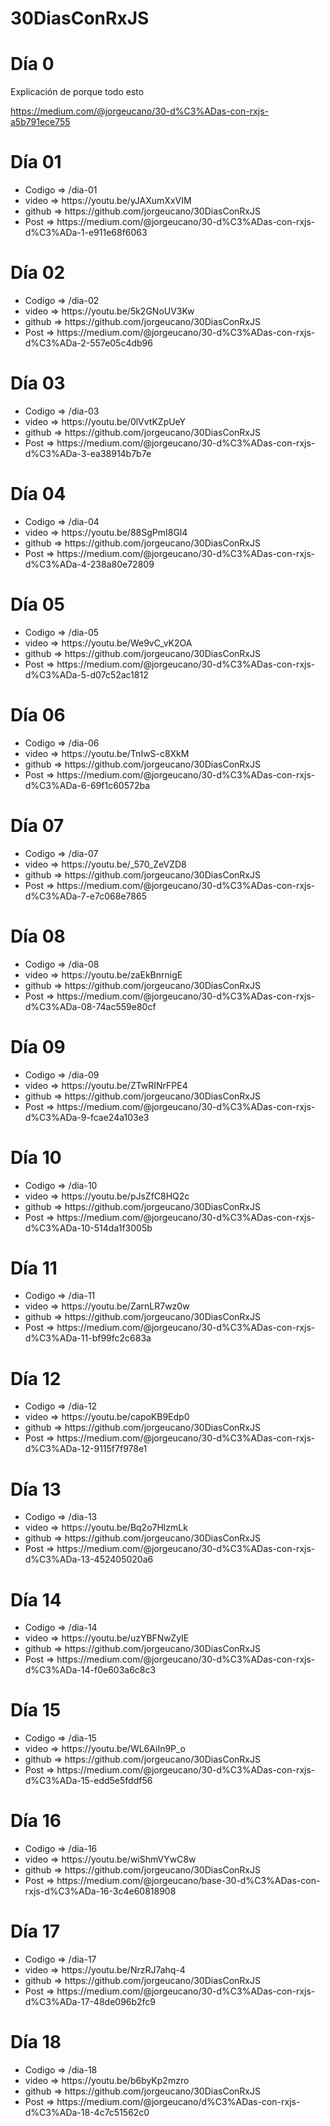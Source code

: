 # 30DiasConRxJS

# Día 0 

Explicación de porque todo esto

https://medium.com/@jorgeucano/30-d%C3%ADas-con-rxjs-a5b791ece755

# Día 01

<ul>
  <li>Codigo => /dia-01
  <li>video => https://youtu.be/yJAXumXxVIM
  <li>github => https://github.com/jorgeucano/30DiasConRxJS
  <li>Post => https://medium.com/@jorgeucano/30-d%C3%ADas-con-rxjs-d%C3%ADa-1-e911e68f6063
</ul>

# Día 02

<ul>
  <li>Codigo => /dia-02
  <li>video => https://youtu.be/5k2GNoUV3Kw
  <li>github => https://github.com/jorgeucano/30DiasConRxJS
  <li>Post => https://medium.com/@jorgeucano/30-d%C3%ADas-con-rxjs-d%C3%ADa-2-557e05c4db96
</ul>



# Día 03

<ul>
  <li>Codigo => /dia-03
  <li>video => https://youtu.be/0lVvtKZpUeY
  <li>github => https://github.com/jorgeucano/30DiasConRxJS
  <li>Post => https://medium.com/@jorgeucano/30-d%C3%ADas-con-rxjs-d%C3%ADa-3-ea38914b7b7e
</ul>


# Día 04

<ul>
  <li>Codigo => /dia-04
  <li>video => https://youtu.be/88SgPmI8Gl4
  <li>github => https://github.com/jorgeucano/30DiasConRxJS
  <li>Post => https://medium.com/@jorgeucano/30-d%C3%ADas-con-rxjs-d%C3%ADa-4-238a80e72809
</ul>


# Día 05

<ul>
  <li>Codigo => /dia-05
  <li>video => https://youtu.be/We9vC_vK2OA
  <li>github => https://github.com/jorgeucano/30DiasConRxJS
  <li>Post => https://medium.com/@jorgeucano/30-d%C3%ADas-con-rxjs-d%C3%ADa-5-d07c52ac1812
</ul>

# Día 06

<ul>
  <li>Codigo => /dia-06
  <li>video => https://youtu.be/TnIwS-c8XkM
  <li>github => https://github.com/jorgeucano/30DiasConRxJS
  <li>Post => https://medium.com/@jorgeucano/30-d%C3%ADas-con-rxjs-d%C3%ADa-6-69f1c60572ba
</ul>

# Día 07

<ul>
  <li>Codigo => /dia-07
  <li>video => https://youtu.be/_570_ZeVZD8
  <li>github => https://github.com/jorgeucano/30DiasConRxJS
  <li>Post => https://medium.com/@jorgeucano/30-d%C3%ADas-con-rxjs-d%C3%ADa-7-e7c068e7865
</ul>


# Día 08

<ul>
  <li>Codigo => /dia-08
  <li>video => https://youtu.be/zaEkBnrnigE
  <li>github => https://github.com/jorgeucano/30DiasConRxJS
  <li>Post => https://medium.com/@jorgeucano/30-d%C3%ADas-con-rxjs-d%C3%ADa-08-74ac559e80cf
</ul>


# Día 09

<ul>
  <li>Codigo => /dia-09
  <li>video => https://youtu.be/ZTwRINrFPE4
  <li>github => https://github.com/jorgeucano/30DiasConRxJS
  <li>Post => https://medium.com/@jorgeucano/30-d%C3%ADas-con-rxjs-d%C3%ADa-9-fcae24a103e3
</ul>

# Día 10

<ul>
  <li>Codigo => /dia-10
  <li>video => https://youtu.be/pJsZfC8HQ2c
  <li>github => https://github.com/jorgeucano/30DiasConRxJS
  <li>Post => https://medium.com/@jorgeucano/30-d%C3%ADas-con-rxjs-d%C3%ADa-10-514da1f3005b
</ul>


# Día 11

<ul>
  <li>Codigo => /dia-11
  <li>video => https://youtu.be/ZarnLR7wz0w
  <li>github => https://github.com/jorgeucano/30DiasConRxJS
  <li>Post => https://medium.com/@jorgeucano/30-d%C3%ADas-con-rxjs-d%C3%ADa-11-bf99fc2c683a
</ul>


# Día 12

<ul>
  <li>Codigo => /dia-12
  <li>video => https://youtu.be/capoKB9Edp0
  <li>github => https://github.com/jorgeucano/30DiasConRxJS
  <li>Post => https://medium.com/@jorgeucano/30-d%C3%ADas-con-rxjs-d%C3%ADa-12-9115f7f978e1
</ul>

# Día 13

<ul>
  <li>Codigo => /dia-13
  <li>video => https://youtu.be/Bq2o7HlzmLk
  <li>github => https://github.com/jorgeucano/30DiasConRxJS
  <li>Post => https://medium.com/@jorgeucano/30-d%C3%ADas-con-rxjs-d%C3%ADa-13-452405020a6
</ul>

# Día 14

<ul>
  <li>Codigo => /dia-14
  <li>video => https://youtu.be/uzYBFNwZyIE
  <li>github => https://github.com/jorgeucano/30DiasConRxJS
  <li>Post => https://medium.com/@jorgeucano/30-d%C3%ADas-con-rxjs-d%C3%ADa-14-f0e603a6c8c3
</ul>

# Día 15

<ul>
  <li>Codigo => /dia-15
  <li>video =>  https://youtu.be/WL6AiIn9P_o
  <li>github => https://github.com/jorgeucano/30DiasConRxJS
  <li>Post => https://medium.com/@jorgeucano/30-d%C3%ADas-con-rxjs-d%C3%ADa-15-edd5e5fddf56
</ul>

# Día 16

<ul>
  <li>Codigo => /dia-16
  <li>video =>  https://youtu.be/wiShmVYwC8w
  <li>github => https://github.com/jorgeucano/30DiasConRxJS
  <li>Post => https://medium.com/@jorgeucano/base-30-d%C3%ADas-con-rxjs-d%C3%ADa-16-3c4e60818908
</ul>

# Día 17

<ul>
  <li>Codigo => /dia-17
  <li>video =>  https://youtu.be/NrzRJ7ahq-4
  <li>github => https://github.com/jorgeucano/30DiasConRxJS
  <li>Post => https://medium.com/@jorgeucano/30-d%C3%ADas-con-rxjs-d%C3%ADa-17-48de096b2fc9
</ul>

# Día 18

<ul>
  <li>Codigo => /dia-18
  <li>video =>  https://youtu.be/b6byKp2mzro
  <li>github => https://github.com/jorgeucano/30DiasConRxJS
  <li>Post => https://medium.com/@jorgeucano/d%C3%ADas-con-rxjs-d%C3%ADa-18-4c7c51562c0
</ul>

